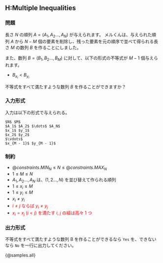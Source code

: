 ## H:Multiple Inequalities

### 問題
長さ $N$ の順列 $A = (A_1, A_2 \ldots, A_N)$ が与えられます。
メルくんは、与えられた順列 $A$ から $N - M$ 個の要素を削除し、残った要素を元の順序で並べて得られる長さ $M$ の数列 $B$ を作ることにしました。

また、数列 $B = (B_1, B_2 \ldots, B_M)$ に対して、以下の形式の不等式が $M-1$ 個与えられます。

 - $B_{x_i} < B_{y_i}$
 
不等式をすべて満たすような数列 $B$ を作ることができますか？


### 入力形式
入力は以下の形式で与えられる。

```
$N$ $M$
$A_1$ $A_2$ $\dots$ $A_N$
$x_1$ $y_1$
$x_2$ $y_2$
$\vdots$
$x_{M - 1}$ $y_{M - 1}$
```

### 制約

- ${@constraints.MIN_N} \leq N \leq {@constraints.MAX_N}$
- $1 \leq M \leq N$
- $A_1, A_2 \ldots, A_N$ は、$(1, 2 \ldots, N)$ を並び替えて作られる順列
- $1 \leq x_i \leq M$
- $1 \leq y_i \leq M$
- $x_i \neq y_i$
- <span style="color: red;">$i \neq j$ ならば $y_i \neq y_j$</span>
- <span style="color: red;">$x_i = x_j$ $(i < j)$ を満たす $i$, $j$ の組は高々 $1$ つ</span>

### 出力形式
不等式をすべて満たすような数列 B を作ることができるなら `Yes` を、できないなら `No` を一行に出力してください。

{@samples.all}
